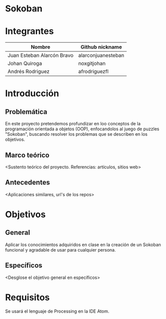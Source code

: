 # Sokoban

# Integrantes

| Nombre | Github nickname |
|--------|-----------------|
|Juan Esteban Alarcón Bravo | alarconjuanesteban|
|Johan Quiroga | noxgitjohan|
|Andrés Rodriguez | afrodriguezfl|

# Introducción

## Problemática

En este proyecto pretendemos profundizar en loo conceptos de la programación orientada a objetos (OOP), enfocandolos al juego de puzzles "Sokoban", buscando resolver los problemas que se describen en los objetivos. 

## Marco teórico

<Sustento teórico del proyecto. Referencias: artículos, sitios web>

## Antecedentes

<Aplicaciones similares, url's de los repos>

# Objetivos

## General

Aplicar los conocimientos adquiridos en clase en la creación de un Sokoban funcional y agradable de usar para cualquier persona.

## Específicos

<Desglose el objetivo general en específicos>

# Requisitos

Se usará el lenguaje de Processing en la IDE Atom.
